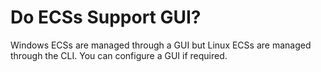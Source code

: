# Do ECSs Support GUI?<a name="EN-US_TOPIC_0018078523"></a>

Windows ECSs are managed through a GUI but Linux ECSs are managed through the CLI. You can configure a GUI if required.

